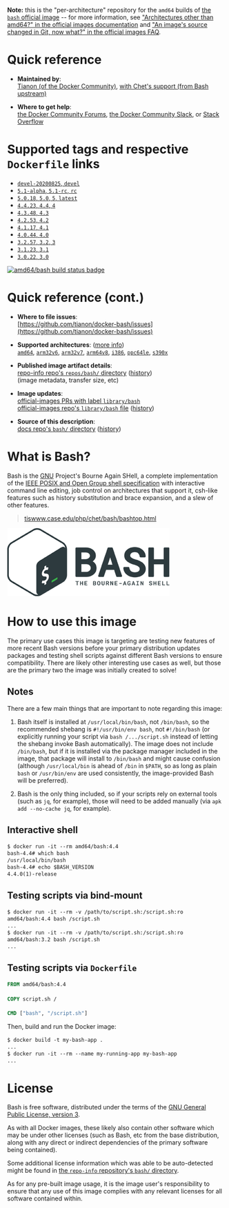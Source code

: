 <!--

********************************************************************************

WARNING:

    DO NOT EDIT "bash/README.md"

    IT IS AUTO-GENERATED

    (from the other files in "bash/" combined with a set of templates)

********************************************************************************

-->

**Note:** this is the "per-architecture" repository for the `amd64` builds of [the `bash` official image](https://hub.docker.com/_/bash) -- for more information, see ["Architectures other than amd64?" in the official images documentation](https://github.com/docker-library/official-images#architectures-other-than-amd64) and ["An image's source changed in Git, now what?" in the official images FAQ](https://github.com/docker-library/faq#an-images-source-changed-in-git-now-what).

# Quick reference

-	**Maintained by**:  
	[Tianon (of the Docker Community)](https://github.com/tianon/docker-bash), [with Chet's support (from Bash upstream)](https://github.com/docker-library/official-images/pull/2217#issue-181031192)

-	**Where to get help**:  
	[the Docker Community Forums](https://forums.docker.com/), [the Docker Community Slack](https://dockr.ly/slack), or [Stack Overflow](https://stackoverflow.com/search?tab=newest&q=docker)

# Supported tags and respective `Dockerfile` links

-	[`devel-20200825`, `devel`](https://github.com/tianon/docker-bash/blob/65fbf132c506eb47b642f115d5eed61dab320bd6/devel/Dockerfile)
-	[`5.1-alpha`, `5.1-rc`, `rc`](https://github.com/tianon/docker-bash/blob/b8b5f6e00e8bb60586183a6788000302c68f04fb/5.1-rc/Dockerfile)
-	[`5.0.18`, `5.0`, `5`, `latest`](https://github.com/tianon/docker-bash/blob/8d5bcd5f1a8a84662fa34ba674282a7fc7451965/5.0/Dockerfile)
-	[`4.4.23`, `4.4`, `4`](https://github.com/tianon/docker-bash/blob/2d420e498d46e7241dd16e3185c8696a1f8eef36/4.4/Dockerfile)
-	[`4.3.48`, `4.3`](https://github.com/tianon/docker-bash/blob/2d420e498d46e7241dd16e3185c8696a1f8eef36/4.3/Dockerfile)
-	[`4.2.53`, `4.2`](https://github.com/tianon/docker-bash/blob/2d420e498d46e7241dd16e3185c8696a1f8eef36/4.2/Dockerfile)
-	[`4.1.17`, `4.1`](https://github.com/tianon/docker-bash/blob/2d420e498d46e7241dd16e3185c8696a1f8eef36/4.1/Dockerfile)
-	[`4.0.44`, `4.0`](https://github.com/tianon/docker-bash/blob/2d420e498d46e7241dd16e3185c8696a1f8eef36/4.0/Dockerfile)
-	[`3.2.57`, `3.2`, `3`](https://github.com/tianon/docker-bash/blob/2d420e498d46e7241dd16e3185c8696a1f8eef36/3.2/Dockerfile)
-	[`3.1.23`, `3.1`](https://github.com/tianon/docker-bash/blob/2d420e498d46e7241dd16e3185c8696a1f8eef36/3.1/Dockerfile)
-	[`3.0.22`, `3.0`](https://github.com/tianon/docker-bash/blob/2d420e498d46e7241dd16e3185c8696a1f8eef36/3.0/Dockerfile)

[![amd64/bash build status badge](https://img.shields.io/jenkins/s/https/doi-janky.infosiftr.net/job/multiarch/job/amd64/job/bash.svg?label=amd64/bash%20%20build%20job)](https://doi-janky.infosiftr.net/job/multiarch/job/amd64/job/bash/)

# Quick reference (cont.)

-	**Where to file issues**:  
	[https://github.com/tianon/docker-bash/issues](https://github.com/tianon/docker-bash/issues)

-	**Supported architectures**: ([more info](https://github.com/docker-library/official-images#architectures-other-than-amd64))  
	[`amd64`](https://hub.docker.com/r/amd64/bash/), [`arm32v6`](https://hub.docker.com/r/arm32v6/bash/), [`arm32v7`](https://hub.docker.com/r/arm32v7/bash/), [`arm64v8`](https://hub.docker.com/r/arm64v8/bash/), [`i386`](https://hub.docker.com/r/i386/bash/), [`ppc64le`](https://hub.docker.com/r/ppc64le/bash/), [`s390x`](https://hub.docker.com/r/s390x/bash/)

-	**Published image artifact details**:  
	[repo-info repo's `repos/bash/` directory](https://github.com/docker-library/repo-info/blob/master/repos/bash) ([history](https://github.com/docker-library/repo-info/commits/master/repos/bash))  
	(image metadata, transfer size, etc)

-	**Image updates**:  
	[official-images PRs with label `library/bash`](https://github.com/docker-library/official-images/pulls?q=label%3Alibrary%2Fbash)  
	[official-images repo's `library/bash` file](https://github.com/docker-library/official-images/blob/master/library/bash) ([history](https://github.com/docker-library/official-images/commits/master/library/bash))

-	**Source of this description**:  
	[docs repo's `bash/` directory](https://github.com/docker-library/docs/tree/master/bash) ([history](https://github.com/docker-library/docs/commits/master/bash))

# What is Bash?

Bash is the [GNU](http://www.gnu.org/) Project's Bourne Again SHell, a complete implementation of the [IEEE POSIX and Open Group shell specification](http://www.opengroup.org/onlinepubs/9699919799/nfindex.html) with interactive command line editing, job control on architectures that support it, csh-like features such as history substitution and brace expansion, and a slew of other features.

> [tiswww.case.edu/php/chet/bash/bashtop.html](https://tiswww.case.edu/php/chet/bash/bashtop.html)

![logo](https://raw.githubusercontent.com/docker-library/docs/5cb6fef6ed317e5af7e1e14e64c18c2b81657e81/bash/logo.png)

# How to use this image

The primary use cases this image is targeting are testing new features of more recent Bash versions before your primary distribution updates packages and testing shell scripts against different Bash versions to ensure compatibility. There are likely other interesting use cases as well, but those are the primary two the image was initially created to solve!

## Notes

There are a few main things that are important to note regarding this image:

1.	Bash itself is installed at `/usr/local/bin/bash`, not `/bin/bash`, so the recommended shebang is `#!/usr/bin/env bash`, not `#!/bin/bash` (or explicitly running your script via `bash /.../script.sh` instead of letting the shebang invoke Bash automatically). The image does not include `/bin/bash`, but if it is installed via the package manager included in the image, that package will install to `/bin/bash` and might cause confusion (although `/usr/local/bin` is ahead of `/bin` in `$PATH`, so as long as plain `bash` or `/usr/bin/env` are used consistently, the image-provided Bash will be preferred).

2.	Bash is the only thing included, so if your scripts rely on external tools (such as `jq`, for example), those will need to be added manually (via `apk add --no-cache jq`, for example).

## Interactive shell

```console
$ docker run -it --rm amd64/bash:4.4
bash-4.4# which bash
/usr/local/bin/bash
bash-4.4# echo $BASH_VERSION
4.4.0(1)-release
```

## Testing scripts via bind-mount

```console
$ docker run -it --rm -v /path/to/script.sh:/script.sh:ro amd64/bash:4.4 bash /script.sh
...
$ docker run -it --rm -v /path/to/script.sh:/script.sh:ro amd64/bash:3.2 bash /script.sh
...
```

## Testing scripts via `Dockerfile`

```dockerfile
FROM amd64/bash:4.4

COPY script.sh /

CMD ["bash", "/script.sh"]
```

Then, build and run the Docker image:

```console
$ docker build -t my-bash-app .
...
$ docker run -it --rm --name my-running-app my-bash-app
...
```

# License

Bash is free software, distributed under the terms of the [GNU General Public License, version 3](http://www.gnu.org/licenses/gpl.html).

As with all Docker images, these likely also contain other software which may be under other licenses (such as Bash, etc from the base distribution, along with any direct or indirect dependencies of the primary software being contained).

Some additional license information which was able to be auto-detected might be found in [the `repo-info` repository's `bash/` directory](https://github.com/docker-library/repo-info/tree/master/repos/bash).

As for any pre-built image usage, it is the image user's responsibility to ensure that any use of this image complies with any relevant licenses for all software contained within.
